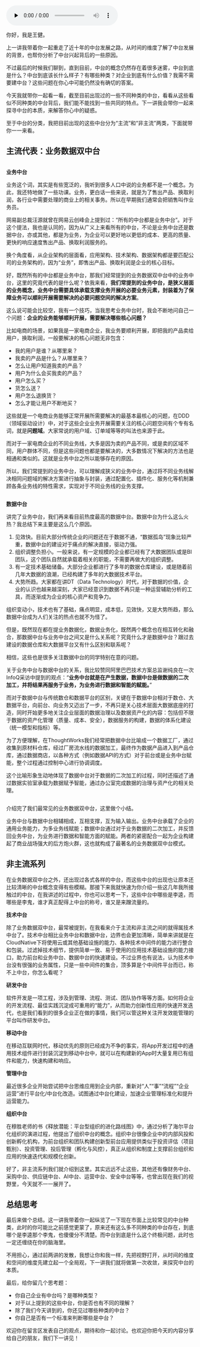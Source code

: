 <audio id="audio" title="02 | 中台种类：你听说的中台真的是中台吗？" controls="" preload="none"><source id="mp3" src="https://static001.geekbang.org/resource/audio/57/65/57cae3bc05923e02d5bb05c5f80ec865.mp3"></audio>

你好，我是王健。

上一讲我带着你一起重走了近十年的中台发展之路，从时间的维度了解了中台发展的背景，也帮你分析了中台兴起背后的一些原因。

不过最后的时候我们聊到，直到目前，中台的概念仍然存在着很多迷雾，中台到底是什么？中台到底该长什么样子？有哪些种类？对企业到底有什么价值？我需不需要建中台？这些问题在你心中可能仍然没有确切的答案。

今天我就带你一起看一看，截至目前出现过的一些不同种类的中台，看看从这些看似不同种类的中台背后，我们能不能找到一些共同的特点。下一讲我会带你一起来探寻中台的本质，来解答你心中的疑惑。

至于中台的分类，我把目前出现的这些中台分为“主流”和“非主流”两类，下面就带你一一来看。

## 主流代表：业务数据双中台

<img src="https://static001.geekbang.org/resource/image/17/ca/1721ba484ffe9ca733483eb80f1725ca.jpg" alt="">

**业务中台**

业务这个词，其实是有些宽泛的，我听到很多人口中说的业务都不是一个概念。为此，我还特地做了一些功课。业务，更白话一些来说，就是为了售出产品、换取利润，各行业中需要处理的商业上的相关事务。所以在早期我们通常会把销售叫作业务员。

网易副总裁汪源就曾在网易云创峰会上提到过：“所有的中台都是业务中台”。对于这个提法，我也是认同的，因为从广义上来看所有的中台，不论是业务中台还是数据中台，亦或其他，都是为业务，为企业可以更好地以更低的成本、更高的质量、更快的响应速度售出产品、换取利润服务的。

换个角度看，从企业架构的层面看，应用架构、技术架构、数据架构都是要匹配公司的业务架构的，因为“业务”，即售出产品、换取利润是企业的核心目标。

好，既然所有的中台都是业务中台，那我们经常提到的业务数据双中台中的业务中台，这里的究竟代表的是什么呢？依我来看，**我们常提到的业务中台，是狭义层面的业务概念，业务中台需要具体承载支撑业务开展的必要业务元素，封装着为了保障业务可以顺利开展需要解决的必要问题空间的解决方案**。

这么说可能会比较空，我有一个技巧，当我思考业务中台时，我会不断地问自己一个问题：**企业的业务能够顺利开展，需要解决哪些核心问题？**

比如电商的场景，如果我是一家电商企业，我业务要顺利开展，即把我的产品卖给用户，换取利润，一般要解决的核心问题无非包含：

- 我的用户是谁？从哪里来？
- 我卖的产品是什么？从哪里来？
- 怎么让用户知道我卖的产品？
- 用户为什么会买我卖的产品？
- 用户怎么买？
- 货怎么送？
- 用户怎么退换货？
- 怎么才能让用户不断地买？

这些就是一个电商业务能够正常开展所需要解决的最基本最核心的问题，在DDD（领域驱动设计）中，对于这些企业业务开展需要关注的核心问题空间有个专有名词，就是**问题域**。大家常说的用户域、订单域等等的叫法也来源于此。

而对于一家电商企业的不同业务线，大多是因为卖的产品不同，或是卖的区域不同，用户群体不同，但是这些问题也都是要解决的，大多数情况下解决的方法也是相通和类似的。这就是业务中台之所以能够存在的原因。

所以，我们常提到的业务中台，可以理解成狭义的业务中台，通过将不同业务线解决相同问题域的解决方案进行抽象与封装，通过配置化、插件化、服务化等机制兼顾各条业务线的特性需求，实现对于不同业务线的业务支撑。

<img src="https://static001.geekbang.org/resource/image/86/cf/86043cc4a24c4256d5b97b21825c36cf.jpg" alt="">

**数据中台**

讲完了业务中台，我们再来看目前热度最高的数据中台。数据中台为什么这么火热？我总结下来主要是这么几个原因。

1. 见效快。目前大部分传统企业的问题还在于数据不通，“数据孤岛”现象比较严重，数据中台的建设对于痛点的解决直接，驱动力强。
1. 组织调整负担小。一般来说，有一定规模的企业都已经有了大数据团队或是BI团队，这个团队自然就承载着相关的职能，不需要再做大的组织调整。
1. 有一定技术基础储备。大部分企业都进行了多年的数据仓库建设，或是随着前几年大数据的浪潮，已经构建了多年的大数据技术平台。
1. 大势所趋。大家都在讲DT（Data Technology）时代，对于数据的价值，企业的认识也越来越深刻，大家已经意识到数据不再只是一种运营辅助分析的工具，而逐渐成为企业的核心资产和竞争力。

组织变动小，技术也有了基础，痛点明显，成本低，见效快，又是大势所趋，那么数据中台成为人们关注的热点也就不为怪了。

但是，既然现在都在提业务数据化，数据业务化，既然两个概念也在相互转化和融合，那数据中台与业务中台之间又是什么关系呢？究竟什么才是数据中台？跟过去建设的数据仓库和大数据平台又有什么区别和联系呢？

相信，这些也是很多关注数据中台的同学特别在意的问题。

关于业务中台与数据中台的关系，我比较赞同阿里巴巴技术方案总监谢纯良在一次InfoQ采访中提到的观点：“**业务中台就是在产生数据，数据中台是做数据的二次加工，并将结果再服务于业务，为业务进行数据和智能的赋能。**”

而对于数据中台与传统数仓和数据平台的区别，关键在于数据中台相对于数仓、大数据平台，向前台、向业务又迈出了一步，不再只是关心技术层面大数据底座的打造，同时开始更多地关注企业层面的数据治理以及数据资产化的内容：包括但不限于数据的资产化管理（质量、成本、安全），数据服务的构建，数据的体系化建设（统一模型和指标）等。

为了方便理解，在ThoughtWorks我们经常把数据中台比喻成一个数据工厂，通过收集到原材料仓库，经过厂房流水线的数据加工，最终作为数据产品进入到产品仓库，通过数据商店，以各种方式（例如数据API的方式）对于前台或是业务中台赋能，整个过程通过控制中心进行协调调度。

这个比喻形象生动地体现了数据中台对于数据的二次加工的过程，同时还描述了通过数据实验室承载为数据赋予智能，通过办公室完成数据的治理与资产化的相关处理。

<img src="https://static001.geekbang.org/resource/image/67/e8/67ce98414b65553dfa6244b4f71867e8.jpeg" alt="">

介绍完了我们最常见的业务数据双中台，这里做个小结。

业务中台与数据中台相辅相成，互相支撑，互为输入输出。业务中台承载了企业的通用业务能力，为多业务线赋能；数据中台通过对于业务数据的二次加工，并反馈回业务中台，为业务进行数据和智能方面的赋能。两者的紧密配合一起为企业构建起了商业战场强大的后方炮火群，这也就构成了最著名的业务数据双中台模式。

## 非主流系列

在业务数据双中台之外，还出现过各式各样的中台，而这些中台的出现也让原本还比较清晰的中台概念变得有些模糊。那接下来我就快速为你介绍一些这几年我所接触过的中台，在我讲述的过程中，你也可以思考一下，这些中台中哪些是李逵，而哪些是李鬼，谁才真正配得上中台的称号，谁又是来蹭流量的。

**技术中台**

除了业务数据双中台，最常被提到，在我看来介于主流和非主流之间的就得属技术中台了。技术中台相比业务中台和数据中台，边界也会更加清晰，简单来讲就是在CloudNative下将使用云或其他基础设施的能力、各种技术中间件的能力进行整合和包装。过滤掉技术细节，提供简单一致、易于使用的应用技术基础设施的能力接口，助力前台和业务中台、数据中台的快速建设。不过业界也有说法，认为技术中台没有很强的业务属性，只是一些中间件的集合，顶多算是个中间件平台而已，称不上中台，你怎么看呢？

**研发中台**

软件开发是一项工程，涉及到管理、流程、测试、团队协作等等方面。如何将企业的开发流程、最佳实践沉淀成可重用的“能力”，从而助力创新性应用的快速开发迭代，也是我们看到的很多企业正在做的事情，我们可以管这种关注开发效能管理的平台叫作研发中台。

**移动中台**

在移动互联网时代，移动优先的原则已经成为不争的事实，将App开发过程中的通用技术组件进行封装沉淀到移动中台中，就可以在构建新的App时大量复用已有组件和能力，快速构建和响应。

**管理中台**

最近很多企业开始尝试把中台思维应用到企业内部，重新对“人”“事”“流程”“企业运营”进行平台化/中台化改造。试图通过中台化建设，加速企业管理标准化和提升运营能力。

**组织中台**

在穆胜老师的书《释放潜能：平台型组织的进化路线图》中，通过分析了海尔平台化组织的演进过程，他提出了组织中台的概念。组织中台很像企业中的内部风投和创新孵化机构，为前台组织和团队构建创新型前台应用提供类似于投资评估（项目甄别）、投资管理、投后管理（孵化与风控），真正从组织和制度上支撑前台组织和应用的快速迭代和规模化创新。

好了，非主流系列我们就介绍到这里。其实远远不止这些，其他还有像财务中台、采购中台、供应链中台、AI中台、运营中台、安全中台等等，也曾出现在我们的视野里，今天就不一一展开了。

## 总结思考

最后来做个总结。这一讲我带着你一起纵览了一下现在市面上比较常见的中台种类，此时的你可能比之前感觉更蒙了，原来还有这么多不同种类的中台存在，到底哪个是李逵那个李鬼，也傻傻分不清楚。而中台到底是什么这个终极问题，此时也一定还缠绕在你的脑海里。

不用担心，通过前两讲的发散，我想让你和我一样，先把视野打开，从时间的维度和空间的维度先建立起一个全局观，下一讲我们就将做第一次收敛，来探究中台的本质。

最后，给你留几个思考题：

- 你自己企业有中台吗？是哪种类型？
- 对于以上提到的这些中台，你是否也有不同的理解？
- 除了我们今天讲到的，你还见过哪些种类的中台？
- 你自己是否有一个标准来判断哪些是中台？

欢迎你在留言区发表自己的观点，期待和你一起讨论。也欢迎你把今天的内容分享给自己的朋友，我们下一讲见！


